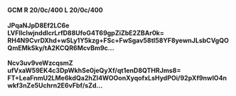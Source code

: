 #### GCM R 20/0c/400 L 20/0c/400
**JPqaNJpD8Ef2LC6e**<br/>**LVFIIclwjnddIcrLrfD88UfoG4T69gpZiZbE2ZBAr0k=**<br/>**RH4N9CvrDXhd+wSLy1Y5kzg+FSc+FwSgav58tI58YF8yewnJLsbCVgQOQmEMkSky/tA2KCQR6McvBm9c...**<br/><br/>
**Ncv3uv9veWzcqsmZ**<br/>**ufVxaW59EK4c3DpWkhSe0jeQyXf/qt1enD8QTHRJms8=**<br/>**FT+LeaFnmU2LMe6kdQa2hZI4WOOonXyqofxLsHydPOi/92pXf9nwIO4nwkf3nZe5Uchrn2E6vFbf/sZd...**